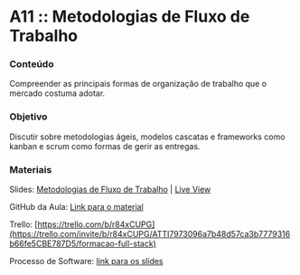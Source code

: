 # A11 :: Metodologias de Fluxo de Trabalho

### Conteúdo

Compreender as principais formas de organização de trabalho que o mercado costuma adotar.


### Objetivo

Discutir sobre metodologias ágeis, modelos cascatas e frameworks como kanban e scrum como formas de gerir as entregas.


### Materiais

Slides: [Metodologias de Fluxo de Trabalho](https://slides.com/wilcorrea/fundamentos-do-desenvolvimento-web#/34) | [Live View](https://slides.com/d/kU87ubk/live#/34)

GitHub da Aula: [Link para o material](https://github.com/digitalcollege-classes/SUL-FS03/tree/main/m1-fundamentos-do-desenvolvimento-web/u1-introducao-ao-desenvolvimento-web/a11-metodologias-de-fluxo-de-trabalho)

Trello: [https://trello.com/b/r84xCUPG](https://trello.com/invite/b/r84xCUPG/ATTI7973096a7b48d57ca3b7779316b66fe5CBE787D5/formacao-full-stack)

Processo de Software: [link para os slides](https://trello.com/invite/b/r84xCUPG/ATTI7973096a7b48d57ca3b7779316b66fe5CBE787D5/formacao-full-stack)
